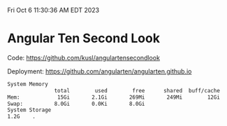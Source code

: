 Fri Oct  6 11:30:36 AM EDT 2023

# Angular Ten Second Look

Code: https://github.com/kusl/angulartensecondlook

Deployment: https://github.com/angularten/angularten.github.io

```bash
System Memory
               total        used        free      shared  buff/cache   available
Mem:            15Gi       2.1Gi       269Mi       249Mi        12Gi        12Gi
Swap:          8.0Gi       0.0Ki       8.0Gi
System Storage
1.2G	.
```
```bash
